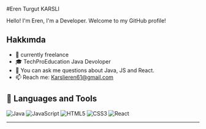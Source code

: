 #Eren Turgut KARSLI

Hello! I'm Eren, I'm a Developer. Welcome to my GitHub profile!

## Hakkımda

- 💼 currently freelance
- 🎓 TechProEducation Java Devoloper
- 💬 You can ask me questions about Java, JS and React.
- 📫 Reach me: Karslieren61@gmail.com

## 🔧 Languages ​​and Tools

![Java](https://img.shields.io/badge/Java-ED8B00?style=for-the-badge&logo=java&logoColor=white)
![JavaScript](https://img.shields.io/badge/JavaScript-F7DF1E?style=for-the-badge&logo=javascript&logoColor=black)
![HTML5](https://img.shields.io/badge/HTML5-E34F26?style=for-the-badge&logo=html5&logoColor=white)
![CSS3](https://img.shields.io/badge/CSS3-1572B6?style=for-the-badge&logo=css3&logoColor=white)
![React](https://img.shields.io/badge/React-20232A?style=for-the-badge&logo=react&logoColor=61DAFB)

---
